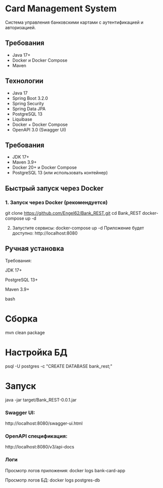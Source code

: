 # Card Management System

Система управления банковскими картами с аутентификацией и авторизацией.

## Требования

- Java 17+
- Docker и Docker Compose
- Maven


## Технологии
- Java 17
- Spring Boot 3.2.0
- Spring Security
- Spring Data JPA
- PostgreSQL 13
- Liquibase 
- Docker + Docker Compose
- OpenAPI 3.0 (Swagger UI)

## Требования
- JDK 17+
- Maven 3.9+
- Docker 20+ и Docker Compose
- PostgreSQL 13 (или использовать контейнер)

## Быстрый запуск через Docker

### 1. Запуск через Docker (рекомендуется)

git clone https://github.com/Engel62/Bank_REST.git
cd Bank_REST
docker-compose up -d

2. Запустите сервисы:
   docker-compose up -d
   Приложение будет доступно: http://localhost:8080

## Ручная установка
Требования:

JDK 17+

PostgreSQL 13+

Maven 3.9+

bash
# Сборка
mvn clean package

# Настройка БД
psql -U postgres -c "CREATE DATABASE bank_rest;"

# Запуск
java -jar target/Bank_REST-0.0.1.jar
### Swagger UI: 
http://localhost:8080/swagger-ui.html

### OpenAPI спецификация: 
http://localhost:8080/v3/api-docs
### Логи
Просмотр логов приложения:
docker logs bank-card-app

Просмотр логов БД:
docker logs postgres-db
